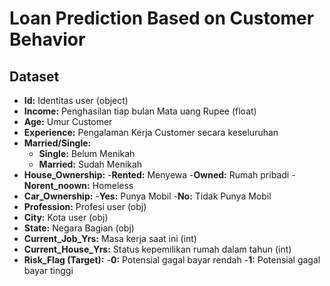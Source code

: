 # Loan Prediction Based on Customer Behavior

## Dataset
- **Id:** Identitas user (object)
- **Income:** Penghasilan tiap bulan Mata uang Rupee (float)
- **Age:** Umur Customer
- **Experience:** Pengalaman Kerja Customer secara keseluruhan
- **Married/Single:**
    - **Single:** Belum Menikah
    - **Married:** Sudah Menikah
- **House_Ownership:**
    -**Rented:** Menyewa
    -**Owned:** Rumah pribadi
    -**Norent_noown:** Homeless
- **Car_Ownership:**
    -**Yes:** Punya Mobil
    -**No:** Tidak Punya Mobil
- **Profession:** Profesi user (obj)
- **City:** Kota user (obj)
- **State:** Negara Bagian (obj)
- **Current_Job_Yrs:** Masa kerja saat ini (int)
- **Current_House_Yrs:** Status kepemilikan rumah dalam tahun (int)
- **Risk_Flag (Target):**
    -**0:** Potensial gagal bayar rendah
    -**1:** Potensial gagal bayar tinggi
